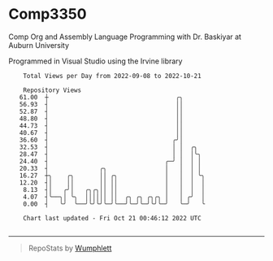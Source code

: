 # Comp3350
Comp Org and Assembly Language Programming with Dr. Baskiyar at Auburn University

Programmed in Visual Studio using the Irvine library

```
    Total Views per Day from 2022-09-08 to 2022-10-21

    Repository Views
   61.00  ┼                                   ╭╮
   56.93  ┤                                   ││
   52.87  ┤                                   ││
   48.80  ┤                                   ││
   44.73  ┤                                   ││
   40.67  ┤                                   ││
   36.60  ┤                                  ╭╯│
   32.53  ┤                                  │ │  ╭╮
   28.47  ┤                                  │ │  │╰╮
   24.40  ┤                                ╭─╯ │  │ │
   20.33  ┤              ╭╮                │   │  │ │
   16.27  ┼╮    ╭╮       ││ ╭╮             │   │  │ ╰╮
   12.20  ┤│    ││       ││ ││             │   │  │  │
    8.13  ┤│   ╭╯│   ╭╮╭╮││ ││             │   │  │  │
    4.07  ┤╰──╮│ ╰╮  ││││││ ││  ╭╮ ╭╮ ╭╮╭╮ │   │ ╭╯  │
    0.00  ┤   ╰╯  ╰──╯╰╯╰╯╰─╯╰──╯╰─╯╰─╯╰╯╰─╯   ╰─╯   ╰

    Chart last updated - Fri Oct 21 00:46:12 2022 UTC
    
```

---

> RepoStats by [Wumphlett](https://github.com/Wumphlett)
